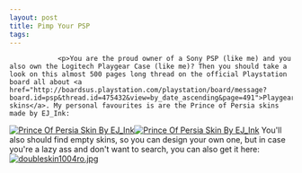 ```yaml
---
layout: post
title: Pimp Your PSP
tags:
---
```



                <p>You are the proud owner of a Sony PSP (like me) and you also own the Logitech Playgear Case (like me)? Then you should take a look on this almost 500 pages long thread on the official Playstation board all about <a href="http://boardsus.playstation.com/playstation/board/message?board.id=psp&thread.id=475432&view=by_date_ascending&page=491">Playgear skins</a>. My personal favourites is are the Prince of Persia skins made by EJ_Ink:
<a class="imagelink" href="/uploads/pop36nf.jpg" title="Prince Of Persia Skin By EJ_Ink"><img id="image803" src="/uploads/pop36nf.thumbnail.jpg" alt="Prince Of Persia Skin By EJ_Ink" /></a><a class="imagelink" href="/uploads/pop27dg.jpg" title="Prince Of Persia Skin By EJ_Ink"><img id="image802" src="/uploads/pop27dg.thumbnail.jpg" alt="Prince Of Persia Skin By EJ_Ink" /></a>
You'll also should find empty skins, so you can design your own one, but in case you're a lazy ass and don't want to search, you can also get it here:
<a class="imagelink" href="/uploads/doubleskin1004ro.jpg" title="doubleskin1004ro.jpg"><img id="image804" src="/uploads/doubleskin1004ro.thumbnail.jpg" alt="doubleskin1004ro.jpg" /></a></p>
